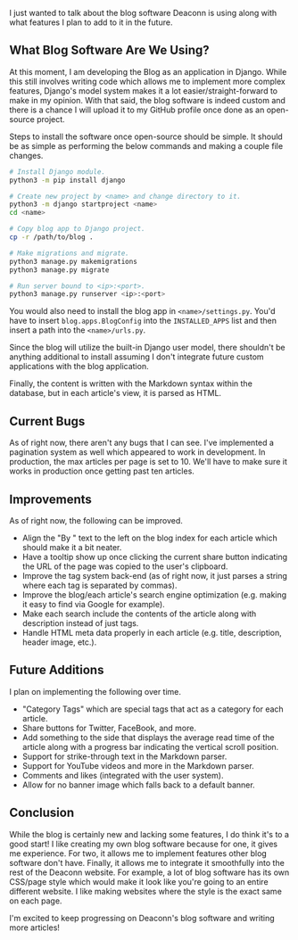 I just wanted to talk about the blog software Deaconn is using along with what features I plan to add to it in the future. 

## What Blog Software Are We Using?
At this moment, I am developing the Blog as an application in Django. While this still involves writing code which allows me to implement more complex features, Django's model system makes it a lot easier/straight-forward to make in my opinion. With that said, the blog software is indeed custom and there is a chance I will upload it to my GitHub profile once done as an open-source project.

Steps to install the software once open-source should be simple. It should be as simple as performing the below commands and making a couple file changes.

```bash
# Install Django module.
python3 -m pip install django

# Create new project by <name> and change directory to it.
python3 -m django startproject <name>
cd <name>

# Copy blog app to Django project.
cp -r /path/to/blog .

# Make migrations and migrate.
python3 manage.py makemigrations
python3 manage.py migrate

# Run server bound to <ip>:<port>.
python3 manage.py runserver <ip>:<port>
```

You would also need to install the blog app in `<name>/settings.py`. You'd have to insert `blog.apps.BlogConfig` into the `INSTALLED_APPS` list and then insert a path into the `<name>/urls.py`.

Since the blog will utilize the built-in Django user model, there shouldn't be anything additional to install assuming I don't integrate future custom applications with the blog application.

Finally, the content is written with the Markdown syntax within the database, but in each article's view, it is parsed as HTML.

## Current Bugs
As of right now, there aren't any bugs that I can see. I've implemented a pagination system as well which appeared to work in development. In production, the max articles per page is set to 10. We'll have to make sure it works in production once getting past ten articles.

## Improvements
As of right now, the following can be improved.

* Align the "By <name>" text  to the left on the blog index for each article which should make it a bit neater.
* Have a tooltip show up once clicking the current share button indicating the URL of the page was copied to the user's clipboard.
* Improve the tag system back-end (as of right now, it just parses a string where each tag is separated by commas).
* Improve the blog/each article's search engine optimization (e.g. making it easy to find via Google for example).
* Make each search include the contents of the article along with description instead of just tags.
* Handle HTML meta data properly in each article (e.g. title, description, header image, etc.).

## Future Additions
I plan on implementing the following over time.

* "Category Tags" which are special tags that act as a category for each article.
* Share buttons for Twitter, FaceBook, and more.
* Add something to the side that displays the average read time of the article along with a progress bar indicating the vertical scroll position.
* Support for strike-through text in the Markdown parser.
* Support for YouTube videos and more in the Markdown parser.
* Comments and likes (integrated with the user system).
* Allow for no banner image which falls back to a default banner.

## Conclusion
While the blog is certainly new and lacking some features, I do think it's to a good start! I like creating my own blog software because for one, it gives me experience. For two, it allows me to implement features other blog software don't have. Finally, it allows me to integrate it smoothfully into the rest of the Deaconn website. For example, a lot of blog software has its own CSS/page style which would make it look like you're going to an entire different website. I like making websites where the style is the exact same on each page.

I'm excited to keep progressing on Deaconn's blog software and writing more articles!
